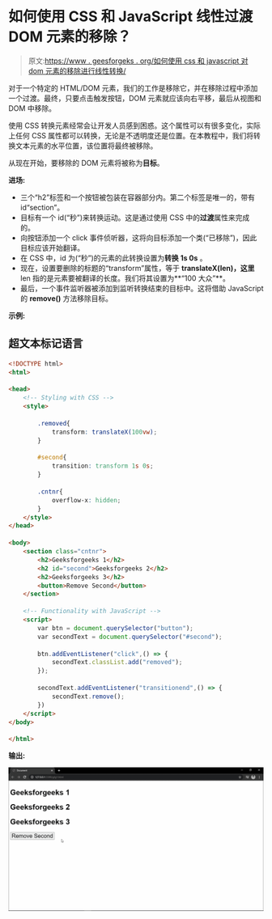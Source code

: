 # 如何使用 CSS 和 JavaScript 线性过渡 DOM 元素的移除？

> 原文:[https://www . geesforgeks . org/如何使用 css 和 javascript 对 dom 元素的移除进行线性转换/](https://www.geeksforgeeks.org/how-to-linearly-transition-the-removal-of-a-dom-element-using-css-and-javascript/)

对于一个特定的 HTML/DOM 元素，我们的工作是移除它，并在移除过程中添加一个过渡。最终，只要点击触发按钮，DOM 元素就应该向右平移，最后从视图和 DOM 中移除。

使用 CSS 转换元素经常会让开发人员感到困惑。这个属性可以有很多变化，实际上任何 CSS 属性都可以转换，无论是不透明度还是位置。在本教程中，我们将转换文本元素的水平位置，该位置将最终被移除。

从现在开始，要移除的 DOM 元素将被称为**目标**。

**进场:**

*   三个“h2”标签和一个按钮被包装在容器部分内。第二个标签是唯一的，带有 id“section”。
*   目标有一个 id(“秒”)来转换运动。这是通过使用 CSS 中的**过渡**属性来完成的。
*   向按钮添加一个 click 事件侦听器，这将向目标添加一个类(“已移除”)，因此目标应该开始翻译。
*   在 CSS 中，id 为(“秒”)的元素的此转换设置为**转换 1s 0s** 。
*   现在，设置要删除的标题的“transform”属性，等于 **translateX(len)，这里**len 指的是元素要被翻译的长度。我们将其设置为**“100 大众”**。
*   最后，一个事件监听器被添加到监听转换结束的目标中。这将借助 JavaScript 的 **remove()** 方法移除目标。

**示例:**

## 超文本标记语言

```html
<!DOCTYPE html>
<html>

<head>
    <!-- Styling with CSS -->
    <style>

        .removed{
            transform: translateX(100vw);
        }

        #second{
            transition: transform 1s 0s;
        }

        .cntnr{
            overflow-x: hidden;
        }
    </style>
</head>

<body>
    <section class="cntnr">
        <h2>Geeksforgeeks 1</h2>
        <h2 id="second">Geeksforgeeks 2</h2>
        <h2>Geeksforgeeks 3</h2>
        <button>Remove Second</button>
    </section>

    <!-- Functionality with JavaScript -->
    <script>
        var btn = document.querySelector("button");
        var secondText = document.querySelector("#second");

        btn.addEventListener("click",() => {
            secondText.classList.add("removed");
        });

        secondText.addEventListener("transitionend",() => {
            secondText.remove();
        })
    </script>
</body>

</html>
```

**输出:**

![](img/0a73743e39e9b1630d00ed0d0a46cd9c.png)